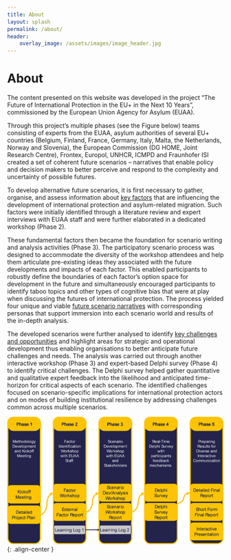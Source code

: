 ```yaml
---
title: About
layout: splash
permalink: /about/
header:
    overlay_image: /assets/images/image_header.jpg
---
```


# About

The content presented on this website was developed in the project “The Future of International Protection in the EU+ in the Next 10 Years”, commissioned by the European Union Agency for Asylum (EUAA).

Through this project’s multiple phases (see the Figure below) teams consisting of experts from the EUAA, asylum authorities of several EU+ countries (Belgium, Finland, France, Germany, Italy, Malta, the Netherlands, Norway and Slovenia), the European Commission (DG HOME, Joint Research Centre), Frontex, Europol, UNHCR, ICMPD and Fraunhofer ISI created a set of coherent future scenarios – narratives that enable policy and decision makers to better perceive and respond to the complexity and uncertainty of possible futures.

To develop alternative future scenarios, it is first necessary to gather, organise, and assess information about [key factors](/foresightinteractive/factors/hub) that are influencing the development of international protection and asylum-related migration. Such factors were initially identified through a literature review and expert interviews with EUAA staff and were further elaborated in a dedicated workshop (Phase 2). 

These fundamental factors then became the foundation for scenario writing and analysis activities (Phase 3). The participatory scenario process was designed to accommodate the diversity of the workshop attendees and help them articulate pre-existing ideas they associated with the future developments and impacts of each factor. This enabled participants to robustly define the boundaries of each factor’s option space for development in the future and simultaneously encouraged participants to identify taboo topics and other types of cognitive bias that were at play when discussing the futures of international protection. The process yielded four unique and viable [future scenario narratives](/foresightinteractive/scenarios/hub/) with corresponding personas that support immersion into each scenario world and results of the in-depth analysis.

The developed scenarios were further analysed to identify [key challenges and opportunities](/foresightinteractive/challenges/hub) and highlight areas for strategic and operational development thus enabling organisations to better anticipate future challenges and needs. The analysis was carried out through another interactive workshop (Phase 3) and expert-based Delphi survey (Phase 4) to identify critical challenges. The Delphi survey helped gather quantitative and qualitative expert feedback into the likelihood and anticipated time-horizon for critical aspects of each scenario. The identified challenges focused on scenario-specific implications for international protection actors and on modes of building institutional resilience by addressing challenges common across multiple scenarios.

![image_center](../assets/images/process.png){: .align-center }
